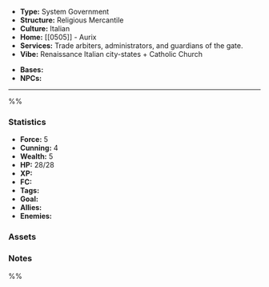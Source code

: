 - **Type:** System Government
- **Structure:** Religious Mercantile
- **Culture:** Italian
- **Home:** [[0505]] - Aurix
- **Services:** Trade arbiters, administrators, and guardians of the gate.
- **Vibe:** Renaissance Italian city-states + Catholic Church
* **Bases:** 
* **NPCs:** 
---
%%
### Statistics
* **Force:** 5
* **Cunning:** 4
* **Wealth:** 5
* **HP:** 28/28
* **XP:** 
* **FC:** 
* **Tags:**
* **Goal:**
* **Allies:** 
* **Enemies:** 
### Assets

### Notes
%%
